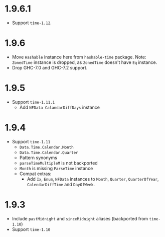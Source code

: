 # 1.9.6.1

- Support `time-1.12`.

# 1.9.6

- Move `Hashable` instance here from `hashable-time` package.
  Note: `ZonedTime` instance is dropped, as `ZonedTime` doesn't have `Eq`
  instance.
- Drop GHC-7.0 and GHC-7.2 support.

# 1.9.5

- Support `time-1.11.1`
  - Add `NFData CalandarDiffDays` instance

# 1.9.4

- Support `time-1.11`
  - `Data.Time.Calendar.Month`
  - `Data.Time.Calendar.Quarter`
  - Pattern synonyms
  - `parseTimeMultipleM` is not backported
  - `Month` is missing `ParseTime` instance
  - Compat extras:
    - Add `Ix`, `Enum`, `NFData` instances to `Month`, `Quarter`, `QuarterOfYear`,
      `CalendarDiffTime` and `DayOfWeek`.

# 1.9.3

- Include `pastMidnight` and `sinceMidnight` aliases (backported from `time-1.10`)
- Support `time-1.10`
